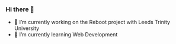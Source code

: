### Hi there 👋

- 🔭 I’m currently working on the Reboot project with Leeds Trinity University
- 🌱 I’m currently learning Web Development



